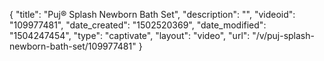 {
    "title": "Puj&reg; Splash Newborn Bath Set",
    "description": "",
    "videoid": "109977481",
    "date_created": "1502520369",
    "date_modified": "1504247454",
    "type": "captivate",
    "layout": "video",
    "url": "\/v\/puj-splash-newborn-bath-set\/109977481"
}